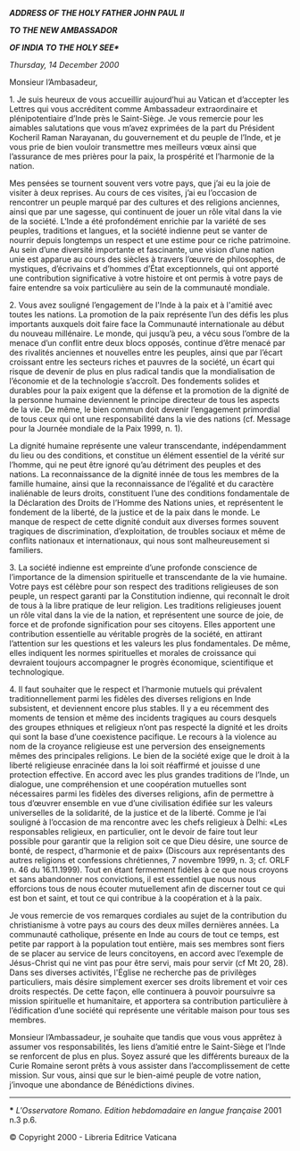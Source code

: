 ***ADDRESS OF THE HOLY FATHER JOHN PAUL II***

***TO THE NEW AMBASSADOR***

***OF INDIA TO THE HOLY SEE\****

*Thursday, 14 December 2000*

Monsieur l’Ambasadeur,

1\. Je suis heureux de vous accueillir aujourd’hui au Vatican et d’accepter les Lettres qui vous accréditent comme Ambassadeur extraordinaire et plénipotentiaire d’Inde près le Saint-Siège. Je vous remercie pour les aimables salutations que vous m’avez exprimées de la part du Président Kocheril Raman Narayanan, du gouvernement et du peuple de l’Inde, et je vous prie de bien vouloir transmettre mes meilleurs vœux ainsi que l’assurance de mes prières pour la paix, la prospérité et l’harmonie de la nation.

Mes pensées se tournent souvent vers votre pays, que j’ai eu la joie de visiter à deux reprises. Au cours de ces visites, j’ai eu l’occasion de rencontrer un peuple marqué par des cultures et des religions anciennes, ainsi que par une sagesse, qui continuent de jouer un rôle vital dans la vie de la société. L'Inde a été profondément enrichie par la variété de ses peuples, traditions et langues, et la société indienne peut se vanter de nourrir depuis longtemps un respect et une estime pour ce riche patrimoine. Au sein d’une diversité importante et fascinante, une vision d’une nation unie est apparue au cours des siècles à travers l’œuvre de philosophes, de mystiques, d’écrivains et d’hommes d’État exceptionnels, qui ont apporté une contribution significative à votre histoire et ont permis à votre pays de faire entendre sa voix particulière au sein de la communauté mondiale.

2\. Vous avez souligné l’engagement de l'Inde à la paix et à l'amitié avec toutes les nations. La promotion de la paix représente l’un des défis les plus importants auxquels doit faire face la Communauté internationale au début du nouveau millénaire. Le monde, qui jusqu’à peu, a vécu sous l’ombre de la menace d’un conflit entre deux blocs opposés, continue d’être menacé par des rivalités anciennes et nouvelles entre les peuples, ainsi que par l’écart croissant entre les secteurs riches et pauvres de la société, un écart qui risque de devenir de plus en plus radical tandis que la mondialisation de l’économie et de la technologie s’accroît. Des fondements solides et durables pour la paix exigent que la défense et la promotion de la dignité de la personne humaine deviennent le principe directeur de tous les aspects de la vie. De même, le bien commun doit devenir l’engagement primordial de tous ceux qui ont une responsabilité dans la vie des nations (cf. Message pour la Journée mondiale de la Paix 1999, n. 1).

La dignité humaine représente une valeur transcendante, indépendamment du lieu ou des conditions, et constitue un élément essentiel de la vérité sur l’homme, qui ne peut être ignoré qu’au détriment des peuples et des nations. La reconnaissance de la dignité innée de tous les membres de la famille humaine, ainsi que la reconnaissance de l’égalité et du caractère inaliénable de leurs droits, constituent l’une des conditions fondamentale de la Déclaration des Droits de l’Homme des Nations unies, et représentent le fondement de la liberté, de la justice et de la paix dans le monde. Le manque de respect de cette dignité conduit aux diverses formes souvent tragiques de discrimination, d’exploitation, de troubles sociaux et même de conflits nationaux et internationaux, qui nous sont malheureusement si familiers.

3\. La société indienne est empreinte d’une profonde conscience de l’importance de la dimension spirituelle et transcendante de la vie humaine. Votre pays est célèbre pour son respect des traditions religieuses de son peuple, un respect garanti par la Constitution indienne, qui reconnaît le droit de tous à la libre pratique de leur religion. Les traditions religieuses jouent un rôle vital dans la vie de la nation, et représentent une source de joie, de force et de profonde signification pour ses citoyens. Elles apportent une contribution essentielle au véritable progrès de la société, en attirant l’attention sur les questions et les valeurs les plus fondamentales. De même, elles indiquent les normes spirituelles et morales de croissance qui devraient toujours accompagner le progrès économique, scientifique et technologique.

4\. Il faut souhaiter que le respect et l’harmonie mutuels qui prévalent traditionnellement parmi les fidèles des diverses religions en Inde subsistent, et deviennent encore plus stables. Il y a eu récemment des moments de tension et même des incidents tragiques au cours desquels des groupes ethniques et religieux n’ont pas respecté la dignité et les droits qui sont la base d’une coexistence pacifique. Le recours à la violence au nom de la croyance religieuse est une perversion des enseignements mêmes des principales religions. Le bien de la société exige que le droit à la liberté religieuse enracinée dans la loi soit réaffirmé et jouisse d une protection effective. En accord avec les plus grandes traditions de l’Inde, un dialogue, une compréhension et une coopération mutuelles sont nécessaires parmi les fidèles des diverses religions, afin de permettre à tous d’œuvrer ensemble en vue d’une civilisation édifiée sur les valeurs universelles de la solidarité, de la justice et de la liberté. Comme je l’ai souligné à l’occasion de ma rencontre avec les chefs religieux à Delhi: «Les responsables religieux, en particulier, ont le devoir de faire tout leur possible pour garantir que la religion soit ce que Dieu désire, une source de bonté, de respect, d’harmonie et de paix» (Discours aux représentants des autres religions et confessions chrétiennes, 7 novembre 1999, n. 3; cf. ORLF n. 46 du 16.11.1999). Tout en étant fermement fidèles à ce que nous croyons et sans abandonner nos convictions, il est essentiel que nous nous efforcions tous de nous écouter mutuellement afin de discerner tout ce qui est bon et saint, et tout ce qui contribue à la coopération et à la paix.

Je vous remercie de vos remarques cordiales au sujet de la contribution du christianisme à votre pays au cours des deux milles dernières années. La communauté catholique, présente en Inde au cours de tout ce temps, est petite par rapport à la population tout entière, mais ses membres sont fiers de se placer au service de leurs concitoyens, en accord avec l’exemple de Jésus-Christ qui ne vint pas pour être servi, mais pour servir (cf Mt 20, 28). Dans ses diverses activités, l'Église ne recherche pas de privilèges particuliers, mais désire simplement exercer ses droits librement et voir ces droits respectés. De cette façon, elle continuera à pouvoir poursuivre sa mission spirituelle et humanitaire, et apportera sa contribution particulière à l’édification d’une société qui représente une véritable maison pour tous ses membres.

Monsieur l’Ambassadeur, je souhaite que tandis que vous vous apprêtez à assumer vos responsabilités, les liens d’amitié entre le Saint-Siège et l’Inde se renforcent de plus en plus. Soyez assuré que les différents bureaux de la Curie Romaine seront prêts à vous assister dans l’accomplissement de cette mission. Sur vous, ainsi que sur le bien-aimé peuple de votre nation, j’invoque une abondance de Bénédictions divines.

* * *

**\*** *L'Osservatore Romano. Edition hebdomadaire en langue française* 2001 n.3 p.6.

© Copyright 2000 - Libreria Editrice Vaticana